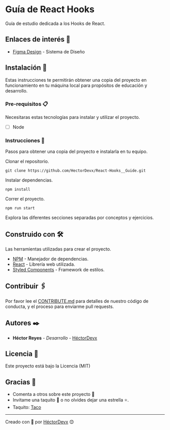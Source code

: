 # Guía de React Hooks

Guía de estudio dedicada a los Hooks de React.

## Enlaces de interés 🔗

- [Figma Design](https://www.figma.com/) - Sistema de Diseño

## Instalación 🔧

Estas instrucciones te permitirán obtener una copia del proyecto en funcionamiento en tu máquina local para propósitos de educación y desarrollo.

### Pre-requisitos 📋

Necesitaras estas tecnologías para instalar y utilizar el proyecto.

- [ ] Node

### Instrucciones 📔

Pasos para obtener una copia del proyecto e instalarla en tu equipo.

Clonar el repositorio.

```
git clone https://github.com/HectorDevx/React-Hooks__Guide.git
```

Instalar dependencias.

```
npm install
```

Correr el proyecto.

```
npm run start
```

Explora las diferentes secciones separadas por conceptos y ejercicios.

## Construido con 🛠️

Las herramientas utilizadas para crear el proyecto.

- [NPM](https://www.npmjs.com/) - Manejador de dependencias.
- [React](https://es.reactjs.org/) - Librería web utilizada.
- [Styled Components](https://styled-components.com/s://maven.apache.org/) - Framework de estilos.

## Contribuir 🖇️

Por favor lee el [CONTRIBUTE.md](https://gist.github.com/) para detalles de nuestro código de conducta, y el proceso para enviarme pull requests.

## Autores ✒️

- **Héctor Reyes** - _Desarrollo_ - [HéctorDevx](https://github.com/HectorDevx)

## Licencia 📄

Este proyecto está bajo la Licencia (MIT)

## Gracias 🎁

- Comenta a otros sobre este proyecto 📢
- Invitame una taquito 🌮 o no olvides dejar una estrella ⭐.
- Taquito: [Taco](https://www.paypal.me/HReyes117)

---

Creado con 💚 por [HéctorDevx](https://github.com/HectorDevx) 😊
